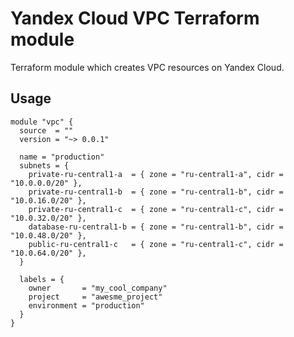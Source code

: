 # Yandex Cloud VPC Terraform module

Terraform module which creates VPC resources on Yandex Cloud.

## Usage
```hcl
module "vpc" {
  source  = ""
  version = "~> 0.0.1"

  name = "production"
  subnets = {
    private-ru-central1-a  = { zone = "ru-central1-a", cidr = "10.0.0.0/20" },
    private-ru-central1-b  = { zone = "ru-central1-b", cidr = "10.0.16.0/20" },
    private-ru-central1-c  = { zone = "ru-central1-c", cidr = "10.0.32.0/20" },
    database-ru-central1-b = { zone = "ru-central1-b", cidr = "10.0.48.0/20" },
    public-ru-central1-c   = { zone = "ru-central1-c", cidr = "10.0.64.0/20" },
  }

  labels = {
    owner       = "my_cool_company"
    project     = "awesme_project"
    environment = "production"
  }
}
```

